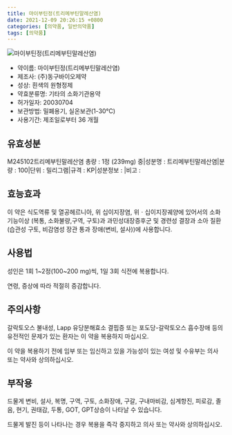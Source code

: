 ```yaml
---
title: 마이부틴정(트리메부틴말레산염)
date: 2021-12-09 20:26:15 +0800
categories: [의약품, 일반의약품]
tags: [의약품]
---
```

![마이부틴정(트리메부틴말레산염)](https://nedrug.mfds.go.kr/pbp/cmn/itemImageDownload/147428009393000151)

- 약이름: 마이부틴정(트리메부틴말레산염)
- 제조사: (주)동구바이오제약
- 성상: 흰색의 원형정제
- 약효분류명: 기타의 소화기관용약
- 허가일자: 20030704
- 보관방법: 밀폐용기, 실온보관(1-30℃)
- 사용기간: 제조일로부터 36 개월
## 유효성분
M245102트리메부틴말레산염
총량 : 1정 (239mg) 중|성분명 : 트리메부틴말레산염|분량 : 100|단위 : 밀리그램|규격 : KP|성분정보 : |비고 :
## 효능효과
이 약은 식도역류 및 열공헤르니아, 위 십이지장염, 위ㆍ십이지장궤양에 있어서의 소화기능이상 (복통, 소화불량,구역, 구토)과 과민성대장증후군 및 경련성 결장과 소아 질환(습관성 구토, 비감염성 장관 통과 장애(변비, 설사))에 사용합니다.

## 사용법
성인은 1회 1~2정(100~200 mg)씩, 1일 3회 식전에 복용합니다.

연령, 증상에 따라 적절히 증감합니다.

## 주의사항
갈락토오스 불내성, Lapp 유당분해효소 결핍증 또는 포도당-갈락토오스 흡수장애 등의 유전적인 문제가 있는 환자는 이 약을 복용하지 마십시오.

이 약을 복용하기 전에 임부 또는 임신하고 있을 가능성이 있는 여성 및 수유부는 의사 또는 약사와 상의하십시오.

## 부작용
드물게 변비, 설사, 복명, 구역, 구토, 소화장애, 구갈, 구내마비감, 심계항진, 피로감, 졸음, 현기, 권태감, 두통, GOT, GPT상승이 나타날 수 있습니다.

드물게 발진 등이 나타나는 경우 복용을 즉각 중지하고 의사 또는 약사와 상의하십시오.

